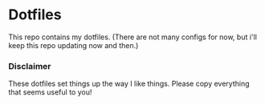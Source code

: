 # Dotfiles
This repo contains my dotfiles. (There are not many configs for now, but i'll keep this repo updating now and then.)

### Disclaimer
These dotfiles set things up the way I like things. Please copy everything that seems useful to you!

